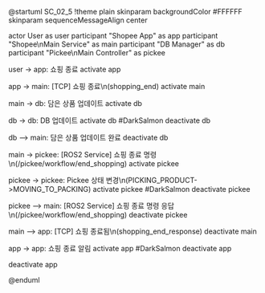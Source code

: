 @startuml SC_02_5
!theme plain
skinparam backgroundColor #FFFFFF
skinparam sequenceMessageAlign center

actor User as user
participant "Shopee App" as app
participant "Shopee\nMain Service" as main
participant "DB Manager" as db
participant "Pickee\nMain Controller" as pickee

user -> app: 쇼핑 종료
activate app

app -> main: [TCP] 쇼핑 종료\n(shopping_end)
activate main

main -> db: 담은 상품 업데이트
activate db

db -> db: DB 업데이트
activate db #DarkSalmon
deactivate db

db --> main: 담은 상품 업데이트 완료
deactivate db

main -> pickee: [ROS2 Service] 쇼핑 종료 명령\n(/pickee/workflow/end_shopping)
activate pickee

pickee -> pickee: Pickee 상태 변경\n(PICKING_PRODUCT->MOVING_TO_PACKING)
activate pickee #DarkSalmon
deactivate pickee

pickee --> main: [ROS2 Service] 쇼핑 종료 명령 응답\n(/pickee/workflow/end_shopping)
deactivate pickee

main --> app: [TCP] 쇼핑 종료됨\n(shopping_end_response)
deactivate main

app -> app: 쇼핑 종료 알림
activate app #DarkSalmon
deactivate app

deactivate app

@enduml